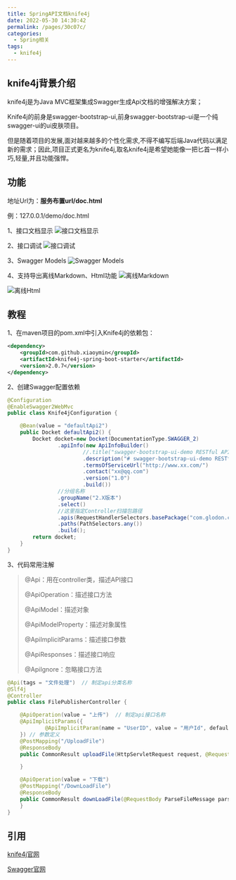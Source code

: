 ```yaml
---
title: SpringAPI文档knife4j
date: 2022-05-30 14:30:42
permalink: /pages/30c07c/
categories:
  - Spring相关
tags:
  - knife4j
---
```


## knife4j背景介绍
knife4j是为Java MVC框架集成Swagger生成Api文档的增强解决方案；

Knife4j的前身是swagger-bootstrap-ui,前身swagger-bootstrap-ui是一个纯swagger-ui的ui皮肤项目。

但是随着项目的发展,面对越来越多的个性化需求,不得不编写后端Java代码以满足新的需求；因此,项目正式更名为knife4j,取名knife4j是希望她能像一把匕首一样小巧,轻量,并且功能强悍。
<!--more-->
## 功能
地址Url为：**服务布置url/doc.html**

例：127.0.0.1/demo/doc.html

1、接口文档显示
![接口文档显示](https://doc.xiaominfo.com/knife4j/images/knife4j/1.png)

2、接口调试
![接口调试](https://doc.xiaominfo.com/knife4j/images/knife4j/8.png)

3、Swagger Models
![Swagger Models](https://doc.xiaominfo.com/knife4j/images/knife4j/6.png)

4、支持导出离线Markdown、Html功能
![离线Markdown](https://doc.xiaominfo.com/knife4j/images/knife4j/3.png)

![离线Html](https://doc.xiaominfo.com/knife4j/images/knife4j/5.png)


## 教程
1、在maven项目的pom.xml中引入Knife4j的依赖包：
```xml
<dependency>
    <groupId>com.github.xiaoymin</groupId>
    <artifactId>knife4j-spring-boot-starter</artifactId>
    <version>2.0.7</version>
</dependency>
```

2、创建Swagger配置依赖
```java
@Configuration
@EnableSwagger2WebMvc
public class Knife4jConfiguration {

    @Bean(value = "defaultApi2")
    public Docket defaultApi2() {
        Docket docket=new Docket(DocumentationType.SWAGGER_2)
                .apiInfo(new ApiInfoBuilder()
                        //.title("swagger-bootstrap-ui-demo RESTful APIs")
                        .description("# swagger-bootstrap-ui-demo RESTful APIs")
                        .termsOfServiceUrl("http://www.xx.com/")
                        .contact("xx@qq.com")
                        .version("1.0")
                        .build())
                //分组名称
                .groupName("2.X版本")
                .select()
                //这里指定Controller扫描包路径
                .apis(RequestHandlerSelectors.basePackage("com.glodon.controller"))
                .paths(PathSelectors.any())
                .build();
        return docket;
    }
}
```

3、代码常用注解
> @Api：用在controller类，描述API接口
> 
> @ApiOperation：描述接口方法
> 
> @ApiModel：描述对象
> 
> @ApiModelProperty：描述对象属性
> 
> @ApiImplicitParams：描述接口参数
> 
> @ApiResponses：描述接口响应
> 
> @ApiIgnore：忽略接口方法

```java
@Api(tags = "文件处理")  // 制定api分类名称
@Slf4j
@Controller
public class FilePublisherController {

    @ApiOperation(value = "上传")  // 制定api接口名称
    @ApiImplicitParams({
            @ApiImplicitParam(name = "UserID", value = "用户Id", defaultValue = "123456", required = true, dataType = "String", paramType="header")
    }) // 参数定义
    @PostMapping("/UploadFile")
    @ResponseBody
    public CommonResult uploadFile(HttpServletRequest request, @RequestParam("file") MultipartFile file, HttpServletResponse response) {

    }

    @ApiOperation(value = "下载")
    @PostMapping("/DownLoadFile")
    @ResponseBody
    public CommonResult downLoadFile(@RequestBody ParseFileMessage parseFileMsg, HttpServletRequest request, HttpServletResponse response){
    }
}
```

## 引用
[knife4j官网](https://doc.xiaominfo.com/knife4j/)

[Swagger官网](https://swagger.io/docs/)